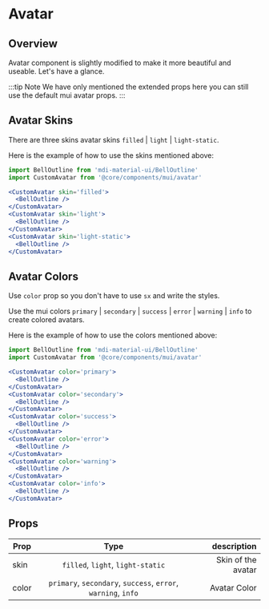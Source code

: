 # Avatar

## Overview

Avatar component is slightly modified to make it more beautiful and useable. Let's have a glance.

:::tip Note
We have only mentioned the extended props here you can still use the default mui avatar props.
:::

## Avatar Skins

There are three skins avatar skins `filled` | `light` | `light-static`.

Here is the example of how to use the skins mentioned above:

```jsx
import BellOutline from 'mdi-material-ui/BellOutline'
import CustomAvatar from '@core/components/mui/avatar'

<CustomAvatar skin='filled'>
  <BellOutline />
</CustomAvatar>
<CustomAvatar skin='light'>
  <BellOutline />
</CustomAvatar>
<CustomAvatar skin='light-static'>
  <BellOutline />
</CustomAvatar>
```

## Avatar Colors

Use `color` prop so you don't have to use `sx` and write the styles.

Use the mui colors `primary` | `secondary` | `success` | `error` | `warning` | `info` to create colored avatars.

Here is the example of how to use the colors mentioned above:

```jsx
import BellOutline from 'mdi-material-ui/BellOutline'
import CustomAvatar from '@core/components/mui/avatar'

<CustomAvatar color='primary'>
  <BellOutline />
</CustomAvatar>
<CustomAvatar color='secondary'>
  <BellOutline />
</CustomAvatar>
<CustomAvatar color='success'>
  <BellOutline />
</CustomAvatar>
<CustomAvatar color='error'>
  <BellOutline />
</CustomAvatar>
<CustomAvatar color='warning'>
  <BellOutline />
</CustomAvatar>
<CustomAvatar color='info'>
  <BellOutline />
</CustomAvatar>
```

## Props

| Prop  |                             Type                              |        description |
| ----- | :-----------------------------------------------------------: | -----------------: |
| skin  |               `filled`, `light`, `light-static`               | Skin of the avatar |
| color | `primary`, `secondary`, `success`, `error`, `warning`, `info` |       Avatar Color |

